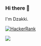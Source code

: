 ### Hi there 👋

I'm Dzakki.

[![HackerRank](https://img.shields.io/badge/-Hackerrank-2EC866?style=for-the-badge&logo=HackerRank&logoColor=white)](https://www.hackerrank.com/dzakkiaz7)

![](https://github-profile-summary-cards.vercel.app/api/cards/profile-details?username=dzakki&theme=nord_bright)
